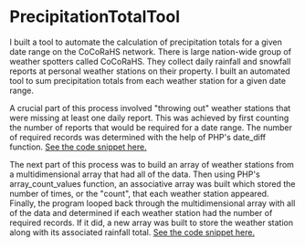 # PrecipitationTotalTool
I built a tool to automate the calculation of precipitation totals for a given date range on the CoCoRaHS network. 
There is large nation-wide group of weather spotters called CoCoRaHS.  They collect daily rainfall and snowfall reports at personal weather stations on their property.  I built an automated tool to sum precipitation totals from each weather station for a given date range.

A crucial part of this process involved "throwing out" weather stations that were missing at least one daily report.  This was achieved by first counting the number of reports that would be required for a date range.  The number of required records was determined with the help of PHP's date_diff function.  <a href="https://github.com/pmangione/PrecipitationTotalTool/blob/master/DateRangeRequiredRecordSnippet">See the code snippet here.</a> 

The next part of this process was to build an array of weather stations from a multidimensional array that had all of the data.  Then using PHP's array_count_values function, an associative array was built which stored the number of times, or the "count", that each weather station appeared.  Finally, the program looped back through the multidimensional array with all of the data and determined if each weather station had the number of required records.  If it did, a new array was built to store the weather station along with its associated rainfall total.  <a href = "https://github.com/pmangione/PrecipitationTotalTool/blob/master/ThrowOutMissingRecordsSnippet">See the code snippet here.</a>  
